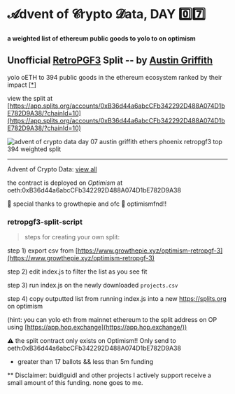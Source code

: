 # 𝓐dvent of 𝓒rypto 𝓓ata, DAY 0️⃣7️⃣

__a weighted list of ethereum public goods to yolo to on optimism__

## Unofficial [RetroPGF3](https://community.optimism.io/docs/governance/retropgf-3/) Split -- by [Austin Griffith](https://twitter.com/austingriffith)

yolo oETH to 394 public goods in the ethereum ecosystem ranked by their impact [[*](https://www.growthepie.xyz/optimism-retropgf-3)]

view the split at [https://app.splits.org/accounts/0xB36d44a6abcCFb342292D488A074D1bE782D9A38/?chainId=10](https://app.splits.org/accounts/0xB36d44a6abcCFb342292D488A074D1bE782D9A38/?chainId=10)

![advent of crypto data day 07 austin griffith ethers phoenix retropgf3 top 394 weighted split](https://github.com/austintgriffith/retropgf3-split-script/assets/2653167/adb54188-90bd-4e45-a304-e40bddfb0b96)

---

Advent of Crypto Data: [view all](https://paradigmxyz.github.io/advent-of-crypto-data/)

the contract is deployed on *Optimism* at oeth:0xB36d44a6abcCFb342292D488A074D1bE782D9A38

🫡 special thanks to growthepie and ofc 🔴 optimismfnd!!


### retropgf3-split-script

> steps for creating your own split: 

step 1) export csv from [https://www.growthepie.xyz/optimism-retropgf-3](https://www.growthepie.xyz/optimism-retropgf-3)

step 2) edit index.js to filter the list as you see fit

step 3) run index.js on the newly downloaded `projects.csv`

step 4) copy outputted list from running index.js into a new https://splits.org on optimism 

(hint:  you can yolo eth from mainnet ethereum to the split address on OP using [https://app.hop.exchange](https://app.hop.exchange/))


⚠️ the split contract only exists on Optimism!! Only send to oeth:0xB36d44a6abcCFb342292D488A074D1bE782D9A38



* greater than 17 ballots && less than 5m funding 

** Disclaimer: buidlguidl and other projects I actively support receive a small amount of this funding. none goes to me. 

